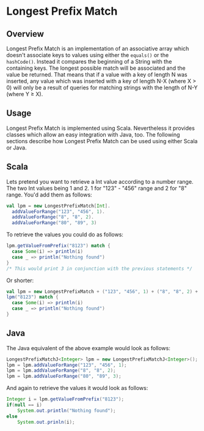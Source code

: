 Longest Prefix Match
====================

Overview
--------
Longest Prefix Match is an implementation of an associative array which
doesn't associate keys to values using either the ```equals()``` or the
```hashCode()```. Instead it compares the beginning of a String with the
containing keys. The longest possible match will be associated and the value
be returned. That means that if a value with a key of length N was inserted,
any value which was inserted with a key of length N-X (where X > 0)
will only be a result of queries for matching strings with the length of N-Y
(where Y ≥ X).

Usage
-----
Longest Prefix Match is implemented using Scala. Nevertheless it provides
classes which allow an easy integration with Java, too.
The following sections describe how Longest Prefix Match can be used using
either Scala or Java.

Scala
-----
Lets pretend you want to retrieve a Int value according to a number
range. The two Int values being 1 and 2. 1 for "123" - "456" range and 2 for
"8" range. You'd add them as follows:
```scala
val lpm = new LongestPrefixMatch[Int].
  addValueForRange("123", "456", 1).
  addValueForRange("8", "8", 2).
  addValueForRange("80", "89", 3)
```
To retrieve the values you could do as follows:
```scala
lpm.getValueFromPrefix("8123") match {
  case Some(i) => println(i)
  case _ => println("Nothing found")
}
/* This would print 3 in conjunction with the previous statements */
```
Or shorter:
```scala
val lpm = new LongestPrefixMatch + ("123", "456", 1) + ("8", "8", 2) + ("80", "89", 3)
lpm("8123") match {
  case Some(i) => println(i)
  case _ => println("Nothing found")
}
```

Java
----
The Java equivalent of the above example would look as follows:
```java
LongestPrefixMatchJ<Integer> lpm = new LongestPrefixMatchJ<Integer>();
lpm = lpm.addValueForRange("123", "456", 1);
lpm = lpm.addValueForRange("8", "8", 2);
lpm = lpm.addValueForRange("80", "89", 3);
```
And again to retrieve the values it would look as follows:
```java
Integer i = lpm.getValueFromPrefix("8123");
if(null == i)
	System.out.println("Nothing found");
else
	System.out.prinln(i);
```
